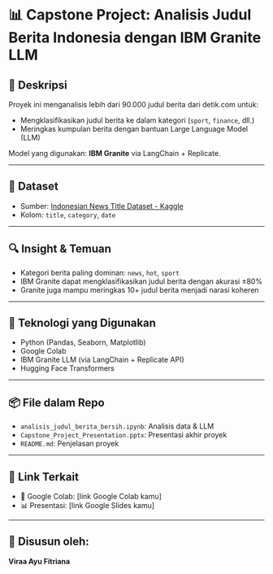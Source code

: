 # 📊 Capstone Project: Analisis Judul Berita Indonesia dengan IBM Granite LLM

## 📝 Deskripsi
Proyek ini menganalisis lebih dari 90.000 judul berita dari detik.com untuk:
- Mengklasifikasikan judul berita ke dalam kategori (`sport`, `finance`, dll.)
- Meringkas kumpulan berita dengan bantuan Large Language Model (LLM)

Model yang digunakan: **IBM Granite** via LangChain + Replicate.

---

## 📂 Dataset
- Sumber: [Indonesian News Title Dataset - Kaggle](https://www.kaggle.com/datasets/ibamibrahim/indonesian-news-title)
- Kolom: `title`, `category`, `date`

---

## 🔍 Insight & Temuan
- Kategori berita paling dominan: `news`, `hot`, `sport`
- IBM Granite dapat mengklasifikasikan judul berita dengan akurasi ±80%
- Granite juga mampu meringkas 10+ judul berita menjadi narasi koheren

---

## 🧠 Teknologi yang Digunakan
- Python (Pandas, Seaborn, Matplotlib)
- Google Colab
- IBM Granite LLM (via LangChain + Replicate API)
- Hugging Face Transformers

---

## 📦 File dalam Repo
- `analisis_judul_berita_bersih.ipynb`: Analisis data & LLM
- `Capstone_Project_Presentation.pptx`: Presentasi akhir proyek
- `README.md`: Penjelasan proyek

---

## 🔗 Link Terkait
- 📓 Google Colab: [link Google Colab kamu]  
- 📊 Presentasi: [link Google Slides kamu]

---

## 👤 Disusun oleh:
**Viraa Ayu Fitriana**
